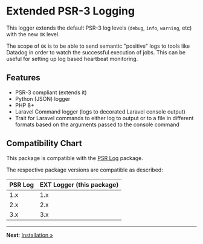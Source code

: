 # Extended PSR-3 Logging

This logger extends the default PSR-3 log levels (`debug`, `info`, `warning`, etc) with the new
`OK` level.

The scope of `OK` is to be able to send semantic "positive" logs to tools like Datadog in order to
watch the successful execution of jobs. This can be useful for setting up log based heartbeat
monitoring.

## Features

- PSR-3 compliant (extends it)
- Python (JSON) logger
- PHP 8+
- Laravel Command logger (logs to decorated Laravel console output)
- Trait for Laravel commands to either log to output or to a file in different formats based on
  the arguments passed to the console command

## Compatibility Chart

This package is compatible with the [PSR Log](https://github.com/php-fig/log) package.

The respective package versions are compatible as described:

| PSR Log | EXT Logger (this package) |
|---------|---------------------------|
| 1.x     | 1.x                       |
| 2.x     | 2.x                       |
| 3.x     | 3.x                       |

---

**Next**: [Installation &raquo;](installation.md)
